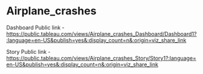 # Airplane_crashes

Dashboard Public link - https://public.tableau.com/views/Airplane_crashes_Dashboard/Dashboard1?:language=en-US&publish=yes&:display_count=n&:origin=viz_share_link

Story Public link - https://public.tableau.com/views/Airplane_crashes_Story/Story1?:language=en-US&publish=yes&:display_count=n&:origin=viz_share_link
